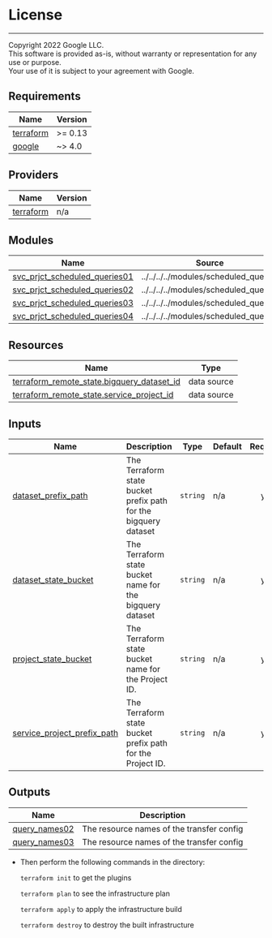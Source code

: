 # License
---
Copyright 2022 Google LLC.  
This software is provided as-is, without warranty or representation for any use or purpose.  
Your use of it is subject to your agreement with Google.  

## Requirements

| Name | Version |
|------|---------|
| <a name="requirement_terraform"></a> [terraform](#requirement\_terraform) | >= 0.13 |
| <a name="requirement_google"></a> [google](#requirement\_google) | ~> 4.0 |

## Providers

| Name | Version |
|------|---------|
| <a name="provider_terraform"></a> [terraform](#provider\_terraform) | n/a |

## Modules

| Name | Source | Version |
|------|--------|---------|
| <a name="module_svc_prjct_scheduled_queries01"></a> [svc\_prjct\_scheduled\_queries01](#module\_svc\_prjct\_scheduled\_queries01) | ../../../../modules/scheduled_queries | n/a |
| <a name="module_svc_prjct_scheduled_queries02"></a> [svc\_prjct\_scheduled\_queries02](#module\_svc\_prjct\_scheduled\_queries02) | ../../../../modules/scheduled_queries | n/a |
| <a name="module_svc_prjct_scheduled_queries03"></a> [svc\_prjct\_scheduled\_queries03](#module\_svc\_prjct\_scheduled\_queries03) | ../../../../modules/scheduled_queries | n/a |
| <a name="module_svc_prjct_scheduled_queries04"></a> [svc\_prjct\_scheduled\_queries04](#module\_svc\_prjct\_scheduled\_queries04) | ../../../../modules/scheduled_queries | n/a |

## Resources

| Name | Type |
|------|------|
| [terraform_remote_state.bigquery_dataset_id](https://registry.terraform.io/providers/hashicorp/terraform/latest/docs/data-sources/remote_state) | data source |
| [terraform_remote_state.service_project_id](https://registry.terraform.io/providers/hashicorp/terraform/latest/docs/data-sources/remote_state) | data source |

## Inputs

| Name | Description | Type | Default | Required |
|------|-------------|------|---------|:--------:|
| <a name="input_dataset_prefix_path"></a> [dataset\_prefix\_path](#input\_dataset\_prefix\_path) | The Terraform state bucket prefix path for the bigquery dataset | `string` | n/a | yes |
| <a name="input_dataset_state_bucket"></a> [dataset\_state\_bucket](#input\_dataset\_state\_bucket) | The Terraform state bucket name for the bigquery dataset | `string` | n/a | yes |
| <a name="input_project_state_bucket"></a> [project\_state\_bucket](#input\_project\_state\_bucket) | The Terraform state bucket name for the Project ID. | `string` | n/a | yes |
| <a name="input_service_project_prefix_path"></a> [service\_project\_prefix\_path](#input\_service\_project\_prefix\_path) | The Terraform state bucket prefix path for the Project ID. | `string` | n/a | yes |

## Outputs

| Name | Description |
|------|-------------|
| <a name="output_query_names02"></a> [query\_names02](#output\_query\_names02) | The resource names of the transfer config |
| <a name="output_query_names03"></a> [query\_names03](#output\_query\_names03) | The resource names of the transfer config |


* Then perform the following commands in the directory:

   `terraform init` to get the plugins

   `terraform plan` to see the infrastructure plan

   `terraform apply` to apply the infrastructure build

   `terraform destroy` to destroy the built infrastructure